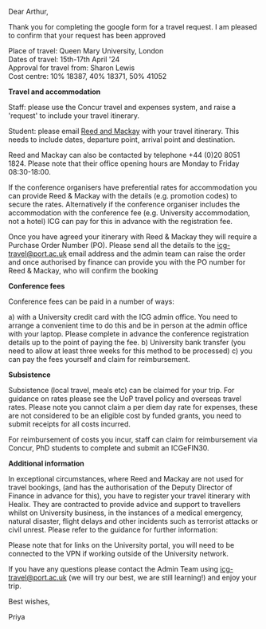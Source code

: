 Dear Arthur, 

Thank you for completing the google form for a travel request. I am pleased to confirm that your request has been approved

Place of travel: Queen Mary University, London   
Dates of travel: 15th-17th April '24   
Approval for travel from: Sharon Lewis  
Cost centre: 10% 18387, 40% 18371, 50% 41052  


**Travel and accommodation**

Staff: please use the Concur travel and expenses system, and raise a 'request' to include your travel itinerary.

Student: please email [Reed and Mackay](mailto:businessunit4@reedmackay.com) with your travel itinerary. This needs to include dates, departure point, arrival point and destination. 

Reed and Mackay can also be contacted by telephone +44 (0)20 8051 1824. Please note that their office opening hours are Monday to Friday 08:30-18:00.

If the conference organisers have preferential rates for accommodation you can provide Reed & Mackay with the details (e.g. promotion codes) to secure the rates. Alternatively if the conference organiser includes the accommodation with the conference fee (e.g. University accommodation, not a hotel) ICG can pay for this in advance with the registration fee.

Once you have agreed your itinerary with Reed & Mackay they will require a Purchase Order Number (PO).  Please send all the details to the icg-travel@port.ac.uk email address and the admin team can raise the order and once authorised by finance can provide you with the PO number for Reed & Mackay, who will confirm the booking

**Conference fees**

Conference fees can be paid in a number of ways:

a) with a University credit card with the ICG admin office. You need to arrange a convenient time to do this and be in person at the admin office with your laptop. Please complete in advance  the conference registration details up to the point of paying the fee.
b) University bank transfer (you need to allow at least  three weeks for this method to be processed)
c) you can pay the fees yourself and claim for reimbursement. 

**Subsistence**

Subsistence (local travel, meals etc) can be claimed for your trip. For guidance on rates please see the UoP travel policy and overseas travel rates. Please note you cannot claim a per diem day rate for expenses, these are not considered to be an eligible cost by funded grants, you need to submit receipts for all costs incurred.

For reimbursement of costs you incur, staff can claim for reimbursement via Concur, PhD students to complete and submit an ICGeFIN30. 

**Additional information**

In exceptional circumstances, where Reed and Mackay are not used for travel bookings, (and has the authorisation of the Deputy Director of Finance in advance for this), you have to register your travel itinerary with Healix. They are contracted to provide advice and support to travellers whilst on University business, in the instances of a medical emergency, natural disaster, flight delays and other incidents such as terrorist attacks or civil unrest. Please refer to the guidance for further information:

Please note that for links on the University portal, you will need to be connected to the VPN if working outside of the University network.

If you have any questions please contact the Admin Team using icg-travel@port.ac.uk (we will try our best, we are still learning!) and enjoy your trip.

Best wishes,

Priya
